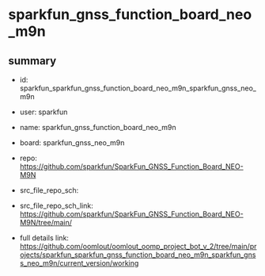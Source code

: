 # sparkfun_gnss_function_board_neo_m9n
 
## summary 
* id: sparkfun_sparkfun_gnss_function_board_neo_m9n_sparkfun_gnss_neo_m9n
* user: sparkfun
* name: sparkfun_gnss_function_board_neo_m9n
* board: sparkfun_gnss_neo_m9n
* repo: https://github.com/sparkfun/SparkFun_GNSS_Function_Board_NEO-M9N



* src_file_repo_sch: 
* src_file_repo_sch_link: https://github.com/sparkfun/SparkFun_GNSS_Function_Board_NEO-M9N/tree/main/
* full details link: https://github.com/oomlout/oomlout_oomp_project_bot_v_2/tree/main/projects/sparkfun_sparkfun_gnss_function_board_neo_m9n_sparkfun_gnss_neo_m9n/current_version/working  







